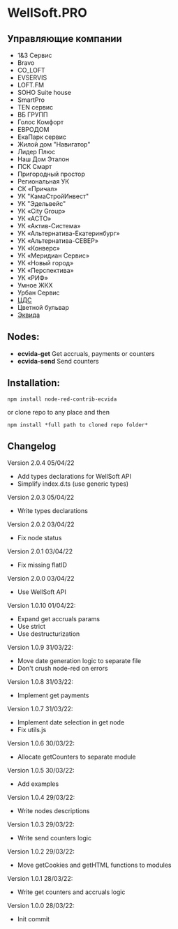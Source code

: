 # WellSoft.PRO

## Управляющие компании

-   1&3 Сервис
-   Bravo
-   CO_LOFT
-   EVSERVIS
-   LOFT.FM
-   SOHO Suite house
-   SmartPro
-   TEN сервис
-   ВБ ГРУПП
-   Голос Комфорт
-   ЕВРОДОМ
-   ЕкаПарк сервис
-   Жилой дом "Навигатор"
-   Лидер Плюс
-   Наш Дом Эталон
-   ПСК Смарт
-   Пригородный простор
-   Региональная УК
-   СК «Причал»
-   УК "КамаСтройИнвест"
-   УК "Эдельвейс"
-   УК «City Group»
-   УК «АСТО»
-   УК «Актив-Система»
-   УК «Альтернатива-Екатеринбург»
-   УК «Альтернатива-СЕВЕР»
-   УК «Конверс»
-   УК «Меридиан Сервис»
-   УК «Новый город»
-   УК «Перспектива»
-   УК «РИФ»
-   Умное ЖКХ
-   Урбан Сервис
-   [ЦДС](https://lk.cds-home.ru)
-   Цветной бульвар
-   [Эквида](https://lkabinet.online)

## Nodes:

-   **ecvida-get** Get accruals, payments or counters
-   **ecvida-send** Send counters

## Installation:

```
npm install node-red-contrib-ecvida
```

or clone repo to any place and then

```
npm install *full path to cloned repo folder*
```

## Changelog

Version 2.0.4 05/04/22

-   Add types declarations for WellSoft API
-   Simplify index.d.ts (use generic types)

Version 2.0.3 05/04/22

-   Write types declarations

Version 2.0.2 03/04/22

-   Fix node status

Version 2.0.1 03/04/22

-   Fix missing flatID

Version 2.0.0 03/04/22

-   Use WellSoft API

Version 1.0.10 01/04/22:

-   Expand get accruals params
-   Use strict
-   Use destructurization

Version 1.0.9 31/03/22:

-   Move date generation logic to separate file
-   Don't crush node-red on errors

Version 1.0.8 31/03/22:

-   Implement get payments

Version 1.0.7 31/03/22:

-   Implement date selection in get node
-   Fix utils.js

Version 1.0.6 30/03/22:

-   Allocate getCounters to separate module

Version 1.0.5 30/03/22:

-   Add examples

Version 1.0.4 29/03/22:

-   Write nodes descriptions

Version 1.0.3 29/03/22:

-   Write send counters logic

Version 1.0.2 29/03/22:

-   Move getCookies and getHTML functions to modules

Version 1.0.1 28/03/22:

-   Write get counters and accruals logic

Version 1.0.0 28/03/22:

-   Init commit
